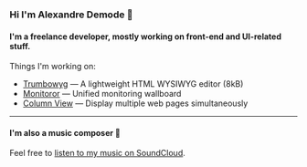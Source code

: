 ### Hi I'm Alexandre Demode 👋

#### I'm a freelance developer, mostly working on front-end and UI-related stuff.

Things I'm working on:

- [Trumbowyg](https://alex-d.github.io/trumbowyg) — A lightweight HTML WYSIWYG editor (8kB)
- [Monitoror](https://monitoror.com) — Unified monitoring wallboard
- [Column View](https://column-view.com) — Display multiple web pages simultaneously

-----

#### I'm also a music composer 🎹

Feel free to [listen to my music on SoundCloud](https://soundcloud.com/alexandre-demode/).
